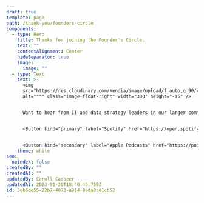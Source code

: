 ```yaml
---
draft: true
template: page
path: /thank-you/founders-circle
components:
  - type: Hero
    title: Thanks for joining the Founder's Circle.
    text: ""
    contentAlignment: Center
    hideSeparator: true
    image:
      image: ""
  - type: Text
    text: >-
      <img
      src="https://res.cloudinary.com/vendia/image/upload/f_auto,q_90/v1674239420/Circles%20of%20Trust/Circles_of_Trust_Logo_zscoxi.png"
      alt="""" class="image-float-right" width="300" height="-15" />


      Want to hear from IT and data strategy leaders in our larger community of experts? 


      <Button kind="primary" label="Spotify" href="https://open.spotify.com/show/49kZwowJkYxjceHIax2zxK" />


      <Button kind="secondary" label="Apple Podcasts" href="https://podcasts.apple.com/us/podcast/circles-of-trust/id1645908970" />
    theme: white
seo:
  noindex: false
createdBy: ""
createdAt: ""
updatedBy: Caroll Casbeer
updatedAt: 2023-01-20T18:40:45.759Z
id: 3eb6de55-22b7-4073-a914-8ada0ad1cb52
---
```

